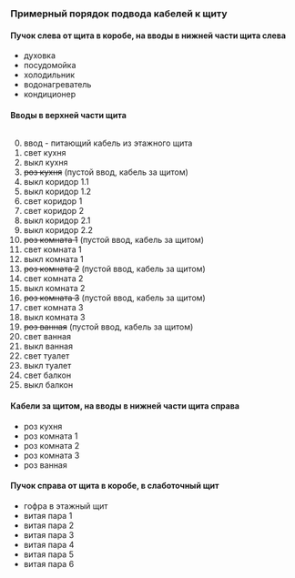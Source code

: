 ### Примерный порядок подвода кабелей к щиту

#### Пучок слева от щита в коробе, на вводы в нижней части щита слева

* духовка
* посудомойка
* холодильник
* водонагреватель
* кондиционер

#### Вводы в верхней части щита

<img src="https://cs-cs.net/wp-uploads/2020/01/UK6xx07-CabFlanec.jpg" alt="">

0. ввод - питающий кабель из этажного щита
1. свет кухня
2. выкл кухня
3. <s>роз кухня</s> (пустой ввод, кабель за щитом)
4. выкл коридор 1.1
5. выкл коридор 1.2
6. свет коридор 1
7. свет коридор 2
8. выкл коридор 2.1
9. выкл коридор 2.2
10. <s>роз комната 1</s> (пустой ввод, кабель за щитом)
11. свет комната 1
12. выкл комната 1
13. <s>роз комната 2</s> (пустой ввод, кабель за щитом)
14. свет комната 2
15. выкл комната 2
16. <s>роз комната 3</s> (пустой ввод, кабель за щитом)
17. свет комната 3
18. выкл комната 3
19. <s>роз ванная</s> (пустой ввод, кабель за щитом)
20. свет ванная
21. выкл ванная
22. свет туалет
23. выкл туалет
24. свет балкон
25. выкл балкон

#### Кабели за щитом, на вводы в нижней части щита справа

* роз кухня
* роз комната 1
* роз комната 2
* роз комната 3
* роз ванная

#### Пучок справа от щита в коробе, в слаботочный щит

* гофра в этажный щит
* витая пара 1
* витая пара 2
* витая пара 3
* витая пара 4
* витая пара 5
* витая пара 6
